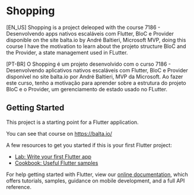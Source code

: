 # Shopping

[EN_US]
Shopping is a project deleoped with the course 7186 - Desenvolvendo apps nativos escaláveis com Flutter, BloC e Provider disponible on the site balta.io by André Baltieri, Microsoft MVP, doing this course I have the motivation to learn about the projeto structure BloC and the Provider, a state management used in FLutter.

[PT-BR]
O Shopping é um projeto desenvolvido com o curso 7186 - Desenvolvendo aplicativos nativos escaláveis com Flutter, BloC e Provider disponível no site balta.io por André Baltieri, MVP da Microsoft. Ao fazer este curso, tenho a motivação para aprender sobre a estrutura do projeto BloC e o Provider, um gerenciamento de estado usado no FLutter.

## Getting Started

This project is a starting point for a Flutter application.

You can see that course on https://balta.io/

A few resources to get you started if this is your first Flutter project:

- [Lab: Write your first Flutter app](https://flutter.dev/docs/get-started/codelab)
- [Cookbook: Useful Flutter samples](https://flutter.dev/docs/cookbook)

For help getting started with Flutter, view our
[online documentation](https://flutter.dev/docs), which offers tutorials,
samples, guidance on mobile development, and a full API reference.
